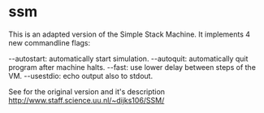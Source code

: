 ssm
===

This is an adapted version of the Simple Stack Machine. It implements 4 new commandline flags:

--autostart: automatically start simulation.
--autoquit: automatically quit program after machine halts.
--fast: use lower delay between steps of the VM.
--usestdio: echo output also to stdout.

See for the original version and it's description http://www.staff.science.uu.nl/~dijks106/SSM/
